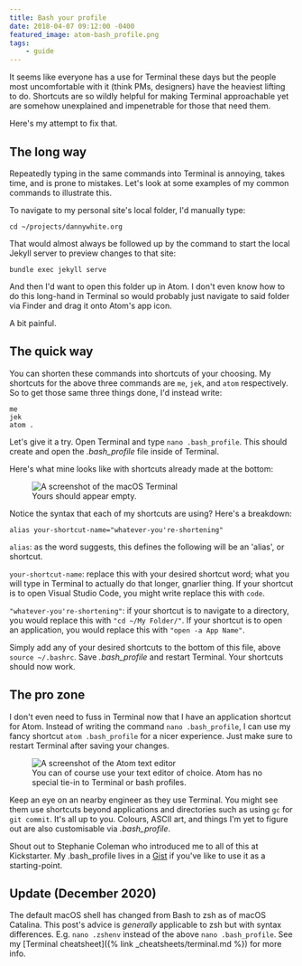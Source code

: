 ```yaml
---
title: Bash your profile
date: 2018-04-07 09:12:00 -0400
featured_image: atom-bash_profile.png
tags:
    - guide
---
```


It seems like everyone has a use for Terminal these days but the people most uncomfortable with it (think PMs, designers) have the heaviest lifting to do. Shortcuts are so wildly helpful for making Terminal approachable yet are somehow unexplained and impenetrable for those that need them.

Here's my attempt to fix that.

## The long way

Repeatedly typing in the same commands into Terminal is annoying, takes time, and is prone to mistakes. Let's look at some examples of my common commands to illustrate this.

To navigate to my personal site's local folder, I'd manually type:

`cd ~/projects/dannywhite.org`

That would almost always be followed up by the command to start the local Jekyll server to preview changes to that site:

`bundle exec jekyll serve`

And then I'd want to open this folder up in Atom. I don't even know how to do this long-hand in Terminal so would probably just navigate to said folder via Finder and drag it onto Atom's app icon.

A bit painful.

## The quick way

You can shorten these commands into shortcuts of your choosing. My shortcuts for the above three commands are `me`, `jek`, and `atom` respectively. So to get those same three things done, I'd instead write:

```shell
me
jek
atom .
```

Let's give it a try. Open Terminal and type `nano .bash_profile`. This should create and open the _.bash_profile_ file inside of Terminal.

Here's what mine looks like with shortcuts already made at the bottom:

<figure>
  <img data-src="https://ik.imagekit.io/dw/notes/bash-your-profile/nano-bash_profile.png" alt="A screenshot of the macOS Terminal">
  <figcaption>Yours should appear empty.</figcaption>
</figure>

Notice the syntax that each of my shortcuts are using? Here's a breakdown:

`alias your-shortcut-name="whatever-you're-shortening"`

`alias`: as the word suggests, this defines the following will be an 'alias', or shortcut.

`your-shortcut-name`: replace this with your desired shortcut word; what you will type in Terminal to actually do that longer, gnarlier thing. If your shortcut is to open Visual Studio Code, you might write replace this with `code`.

`"whatever-you're-shortening"`: if your shortcut is to navigate to a directory, you would replace this with `"cd ~/My Folder/"`. If your shortcut is to open an application, you would replace this with `"open -a App Name"`.

Simply add any of your desired shortcuts to the bottom of this file, above `source ~/.bashrc`. Save _.bash_profile_ and restart Terminal. Your shortcuts should now work.

## The pro zone

I don't even need to fuss in Terminal now that I have an application shortcut for Atom. Instead of writing the command `nano .bash_profile`, I can use my fancy shortcut `atom .bash_profile` for a nicer experience. Just make sure to restart Terminal after saving your changes.

<figure>
  <img data-src="https://ik.imagekit.io/dw/notes/bash-your-profile/atom-bash_profile.png" alt="A screenshot of the Atom text editor">
  <figcaption>You can of course use your text editor of choice. Atom has no special tie-in to Terminal or bash profiles.</figcaption>
</figure>

Keep an eye on an nearby engineer as they use Terminal. You might see them use shortcuts beyond applications and directories such as using `gc` for `git commit`. It's all up to you. Colours, ASCII art, and things I'm yet to figure out are also customisable via _.bash_profile_.

Shout out to Stephanie Coleman who introduced me to all of this at Kickstarter. My .bash_profile lives in a [Gist](https://gist.github.com/dnywh/5856920a9579200f59bbcc8bfe76b05c) if you've like to use it as a starting-point.

## Update (December 2020)

The default macOS shell has changed from Bash to zsh as of macOS Catalina. This post's advice is _generally_ applicable to zsh but with syntax differences. E.g. `nano .zshenv` instead of the above `nano .bash_profile`. See my [Terminal cheatsheet]({% link _cheatsheets/terminal.md %}) for more info.
